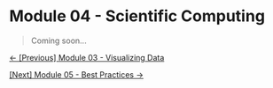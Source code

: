 # Module 04 - Scientific Computing

> Coming soon...

[&#8592; \[Previous\] Module 03 - Visualizing Data](../m03-visualizing-data/README.md) 

[\[Next\] Module 05 - Best Practices &#8594;](../m05-best-practices/README.md)
